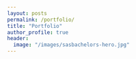 ```yaml
---
layout: posts
permalink: /portfolio/
title: "Portfolio"
author_profile: true
header:
  image: "/images/sasbachelors-hero.jpg"
---
```



